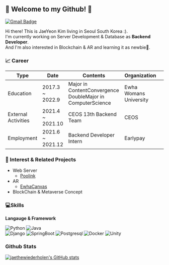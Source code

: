 ## 👋 Welcome to my Github! 👋


[![Gmail Badge](https://img.shields.io/badge/Gmail-d14836?style=flat-square&logo=Gmail&logoColor=white&link=mailto:herakjy0705@gmail.com)](mailto:herakjy0705@gmail.com)

Hi there! This is JaeYeon Kim living in Seoul South Korea :).   
I'm currently working on Server Development & Database as <b>Backend Developer</b>.  
And I'm also interested in Blockchain & AR and learning it as newbie🐣. 


### 📈 Career

| Type                | Date             | Contents                                                    | Organization           |   |
|---------------------|------------------|-------------------------------------------------------------|------------------------|---|
| Education           |  2017.3 ~ 2022.9 | Major in ContentConvergence  DoubleMajor in ComputerScience | Ewha Womans University |   |
| External Activities | 2021.4 ~ 2021.10 |                    CEOS 13th Backend Team                   |          CEOS          |   |
| Employment          | 2021.6 ~ 2021.12 |                   Backend Developer Intern                  |        Earlypay        |   |
### 💓 Interest & Related Projects
- Web Server
  - [Poolink](https://github.com/jaethewiederholen/Poolink_backend)
- AR
  - [EwhaCanvas](https://github.com/jaethewiederholen/EwhaCanvas)
- BlockChain & Metaverse Concept

### 💻Skills
<b>Langauge & Framework</b>
  
<div>
<img alt="Python" src ="https://img.shields.io/badge/Python-3776AB.svg?&style=for-the-badge&logo=Python&logoColor=white"/>
<img alt="Java" src ="https://img.shields.io/badge/Java-007396.svg?&style=for-the-badge&logo=Java&logoColor=white"/>
</div>

<div>
<img alt="Django" src ="https://img.shields.io/badge/Django-092E20.svg?&style=for-the-badge&logo=Django&logoColor=white"/>
<img alt="SpringBoot" src ="https://img.shields.io/badge/SpringBoot-6DB33F.svg?&style=for-the-badge&logo=SpringBoot&logoColor=white"/>
<img alt="Postgresql" src ="https://img.shields.io/badge/Postgres-4169E1.svg?&style=for-the-badge&logo=Postgresql&logoColor=white"/>
<img alt="Docker" src ="https://img.shields.io/badge/Docker-2496ED.svg?&style=for-the-badge&logo=Docker&logoColor=white"/>
<img alt="Unity" src ="https://img.shields.io/badge/Unity-black.svg?&style=for-the-badge&logo=Unity&logoColor=white"/>  
</div>

### Github Stats

[![jaethewiederholen's GitHub stats](https://github-readme-stats.vercel.app/api?username=jaethewiederholen&show_icons=true&theme=radical)](https://github.com/anuraghazra/github-readme-stats)

<!--
**jaethewiederholen/jaethewiederholen** is a ✨ _special_ ✨ repository because its `README.md` (this file) appears on your GitHub profile.

Here are some ideas to get you started:

- 🔭 I’m currently working on ...
- 🌱 I’m currently learning ...
- 👯 I’m looking to collaborate on ...
- 🤔 I’m looking for help with ...
- 💬 Ask me about ...
- 📫 How to reach me: ...
- 😄 Pronouns: ...
- ⚡ Fun fact: ...
-->

